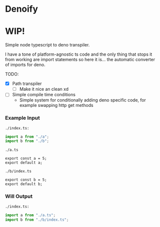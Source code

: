 # Denoify
# WIP!
Simple node typescript to deno transpiler.

I have a tone of platform-agnostic ts code and the only thing that stops it from working are import statements so here it is... the automatic converter of imports for deno.

TODO:
- [x] Path transpiler
    - [ ] Make it nice an clean xd
- [ ] Simple compile time conditions
    - Simple system for conditionally adding deno specific code, for example swapping http get methods


### Example Input
`./index.ts:`
```ts
import a from "./a";
import b from "./b";
```
`./a.ts`
```
export const a = 5;
export default a;
```
`./b/index.ts`
```
export const b = 5;
export default b;
```

### Will Output
`./index.ts:`
```ts
import a from "./a.ts";
import b from "./b/index.ts";
```